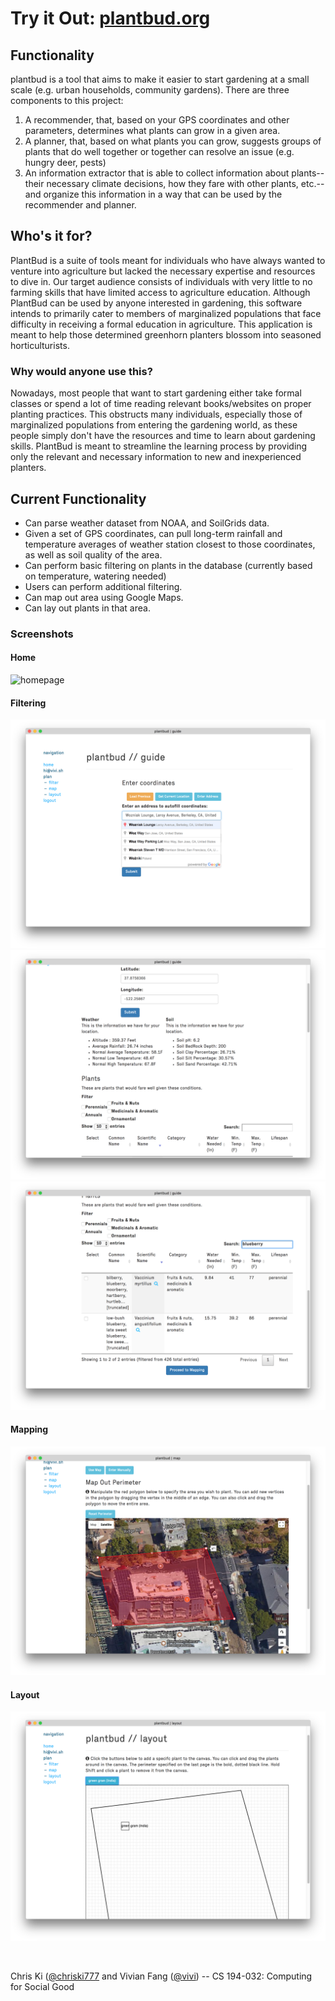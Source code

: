 # Try it Out: [plantbud.org](https://plantbud.org)

## Functionality

plantbud is a tool that aims to make it easier to start gardening at a small
scale (e.g. urban households, community gardens). There are three components to
this project:

1. A recommender, that, based on your GPS coordinates and other parameters,
   determines what plants can grow in a given area.
2. A planner, that, based on what plants you can grow, suggests groups of plants
   that do well together or together can resolve an issue (e.g. hungry deer,
   pests)
3. An information extractor that is able to collect information about
   plants--their necessary climate decisions, how they fare with other plants,
   etc.--and organize this information in a way that can be used by
   the recommender and planner.

## Who's it for?

PlantBud is a suite of tools meant for individuals who have always wanted to
venture into agriculture but lacked the necessary expertise and resources to
dive in. Our target audience consists of individuals with very little to no
farming skills that have limited access to agriculture education. Although
PlantBud can be used by anyone interested in gardening, this software intends to
primarily cater to members of marginalized populations that face difficulty in
receiving a formal education in agriculture. This application is meant to help
those determined greenhorn planters blossom into seasoned horticulturists.

### Why would anyone use this?

Nowadays, most people that want to start gardening either take formal classes or
spend a lot of time reading relevant books/websites on proper planting
practices. This obstructs many individuals, especially those of marginalized
populations from entering the gardening world, as these people simply don't have
the resources and time to learn about gardening skills. PlantBud is meant to
streamline the learning process by providing only the relevant and necessary
information to new and inexperienced planters. 

## Current Functionality
- Can parse weather dataset from NOAA, and SoilGrids data.
- Given a set of GPS coordinates, can pull long-term rainfall and temperature
  averages of weather station closest to those coordinates, as well as soil
  quality of the area.
- Can perform basic filtering on plants in the database (currently based on
    temperature, watering needed)
- Users can perform additional filtering.
- Can map out area using Google Maps.
- Can lay out plants in that area.

### Screenshots
#### Home
![homepage](images/homepage.png)

#### Filtering
![guide](images/guide.png)
![plants](images/plants.png)
![plant filtering](images/search_plants.png)

#### Mapping
![guide](images/map.png)

#### Layout
![guide](images/layout.png)

<br>

Chris Ki ([@chriski777](https://github.com/chriski777) and Vivian Fang
([@vivi](https://github.com/vivi)) -- CS 194-032: Computing for Social Good
